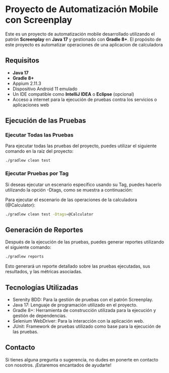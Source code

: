 # Proyecto de Automatización Mobile con Screenplay

Este es un proyecto de automatización mobile desarrollado utilizando el patrón **Screenplay** en **Java 17** y gestionado con **Gradle 8+**. El propósito de este proyecto es automatizar operaciones de una aplicacion de calculadora

## Requisitos

- **Java 17**
- **Gradle 8+**
- Appium 2.11.3
- Dispositivo Android 11 emulado
- Un IDE compatible como **IntelliJ IDEA** o **Eclipse** (opcional)
- Acceso a internet para la ejecución de pruebas contra los servicios o aplicaciones web


## Ejecución de las Pruebas

### Ejecutar Todas las Pruebas

Para ejecutar todas las pruebas del proyecto, puedes utilizar el siguiente comando en la raíz del proyecto:

```bash
./gradlew clean test
```

### Ejecutar Pruebas por Tag

Si deseas ejecutar un escenario específico usando su Tag, puedes hacerlo utilizando la opción -Dtags, como se muestra a continuación:

Para ejecutar el escenario de las operaciones de la calculadora (@Calculator):

```bash
./gradlew clean test -Dtags=@Calculator
```


## Generación de Reportes

Después de la ejecución de las pruebas, puedes generar reportes utilizando el siguiente comando:

```bash
./gradlew reports
```

Esto generará un reporte detallado sobre las pruebas ejecutadas, sus resultados, y las métricas asociadas.

## Tecnologías Utilizadas
- Serenity BDD: Para la gestión de pruebas con el patrón Screenplay.
- Java 17: Lenguaje de programación utilizado en el proyecto.
- Gradle 8+: Herramienta de construcción utilizada para la ejecución y gestión de dependencias.
- Selenium WebDriver: Para la interacción con la aplicación web.
- JUnit: Framework de pruebas utilizado como base para la ejecución de las pruebas.

## Contacto
Si tienes alguna pregunta o sugerencia, no dudes en ponerte en contacto con nosotros. ¡Estaremos encantados de ayudarte!